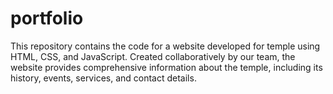 # portfolio
This repository contains the code for a website developed for temple using HTML, CSS, and JavaScript. Created collaboratively by our team, the website provides comprehensive information about the temple, including its history, events, services, and contact details.
